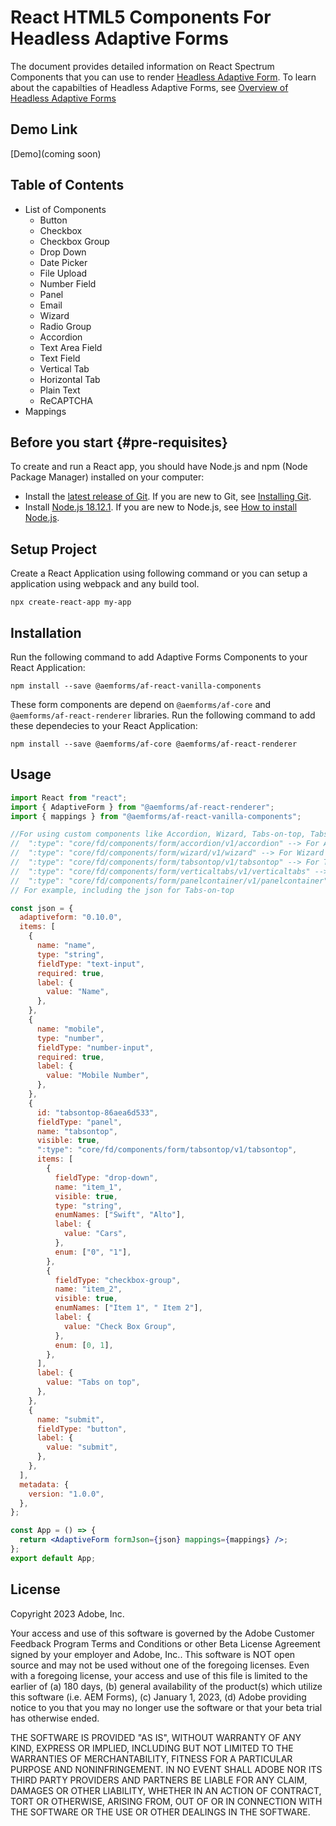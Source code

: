 # React HTML5 Components For Headless Adaptive Forms

The document provides detailed information on React Spectrum Components that you can use to render [Headless Adaptive Form](https://experienceleague.adobe.com/docs/experience-manager-headless-adaptive-forms/using/overview.html?lang=en). To learn about the capabilties of Headless Adaptive Forms, see [Overview of Headless Adaptive Forms](https://experienceleague.adobe.com/docs/experience-manager-headless-adaptive-forms/using/overview.html?lang=en)

## Demo Link

[Demo](coming soon)

## Table of Contents

- List of Components
  - Button
  - Checkbox
  - Checkbox Group
  - Drop Down
  - Date Picker
  - File Upload
  - Number Field
  - Panel
  - Email
  - Wizard
  - Radio Group
  - Accordion
  - Text Area Field
  - Text Field
  - Vertical Tab
  - Horizontal Tab
  - Plain Text
  - ReCAPTCHA
- Mappings

## Before you start {#pre-requisites}

To create and run a React app, you should have Node.js and npm (Node Package Manager) installed on your computer:

- Install the [latest release of Git](https://git-scm.com/downloads). If you are new to Git, see [Installing Git](https://git-scm.com/book/en/v2/Getting-Started-Installing-Git).
- Install [Node.js 18.12.1](https://nodejs.org/en/download/). If you are new to Node.js, see [How to install Node.js](https://nodejs.dev/en/learn/how-to-install-nodejs).

## Setup Project

Create a React Application using following command or you can setup a application using webpack and any build tool.

```
npx create-react-app my-app
```

## Installation

Run the following command to add Adaptive Forms Components to your React Application:

```
npm install --save @aemforms/af-react-vanilla-components

```

These form components are depend on `@aemforms/af-core` and `@aemforms/af-react-renderer` libraries. Run the following command to add these dependecies to your React Application:

```
npm install --save @aemforms/af-core @aemforms/af-react-renderer

```

## Usage

```jsx
import React from "react";
import { AdaptiveForm } from "@aemforms/af-react-renderer";
import { mappings } from "@aemforms/af-react-vanilla-components";

//For using custom components like Accordion, Wizard, Tabs-on-top, Tabs-on-left, Panel, one has to include following property in their json -:
//  ":type": "core/fd/components/form/accordion/v1/accordion" --> For Accordion
//  ":type": "core/fd/components/form/wizard/v1/wizard" --> For Wizard
//  ":type": "core/fd/components/form/tabsontop/v1/tabsontop" --> For Tabs-on-top
//  ":type": "core/fd/components/form/verticaltabs/v1/verticaltabs" --> For Tabs-on-left
//  ":type": "core/fd/components/form/panelcontainer/v1/panelcontainer" --> For Panel
// For example, including the json for Tabs-on-top

const json = {
  adaptiveform: "0.10.0",
  items: [
    {
      name: "name",
      type: "string",
      fieldType: "text-input",
      required: true,
      label: {
        value: "Name",
      },
    },
    {
      name: "mobile",
      type: "number",
      fieldType: "number-input",
      required: true,
      label: {
        value: "Mobile Number",
      },
    },
    {
      id: "tabsontop-86aea6d533",
      fieldType: "panel",
      name: "tabsontop",
      visible: true,
      ":type": "core/fd/components/form/tabsontop/v1/tabsontop",
      items: [
        {
          fieldType: "drop-down",
          name: "item_1",
          visible: true,
          type: "string",
          enumNames: ["Swift", "Alto"],
          label: {
            value: "Cars",
          },
          enum: ["0", "1"],
        },
        {
          fieldType: "checkbox-group",
          name: "item_2",
          visible: true,
          enumNames: ["Item 1", " Item 2"],
          label: {
            value: "Check Box Group",
          },
          enum: [0, 1],
        },
      ],
      label: {
        value: "Tabs on top",
      },
    },
    {
      name: "submit",
      fieldType: "button",
      label: {
        value: "submit",
      },
    },
  ],
  metadata: {
    version: "1.0.0",
  },
};

const App = () => {
  return <AdaptiveForm formJson={json} mappings={mappings} />;
};
export default App;
```

## License

Copyright 2023 Adobe, Inc.

Your access and use of this software is governed by the Adobe Customer Feedback Program Terms and Conditions or other Beta License Agreement signed by your employer and Adobe, Inc.. This software is NOT open source and may not be used without one of the foregoing licenses. Even with a foregoing license, your access and use of this file is limited to the earlier of (a) 180 days, (b) general availability of the product(s) which utilize this software (i.e. AEM Forms), (c) January 1, 2023, (d) Adobe providing notice to you that you may no longer use the software or that your beta trial has otherwise ended.

THE SOFTWARE IS PROVIDED "AS IS", WITHOUT WARRANTY OF ANY KIND, EXPRESS OR IMPLIED, INCLUDING BUT NOT LIMITED TO THE WARRANTIES OF MERCHANTABILITY, FITNESS FOR A PARTICULAR PURPOSE AND NONINFRINGEMENT. IN NO EVENT SHALL ADOBE NOR ITS THIRD PARTY PROVIDERS AND PARTNERS BE LIABLE FOR ANY CLAIM, DAMAGES OR OTHER LIABILITY, WHETHER IN AN ACTION OF CONTRACT, TORT OR OTHERWISE, ARISING FROM, OUT OF OR IN CONNECTION WITH THE SOFTWARE OR THE USE OR OTHER DEALINGS IN THE SOFTWARE.
